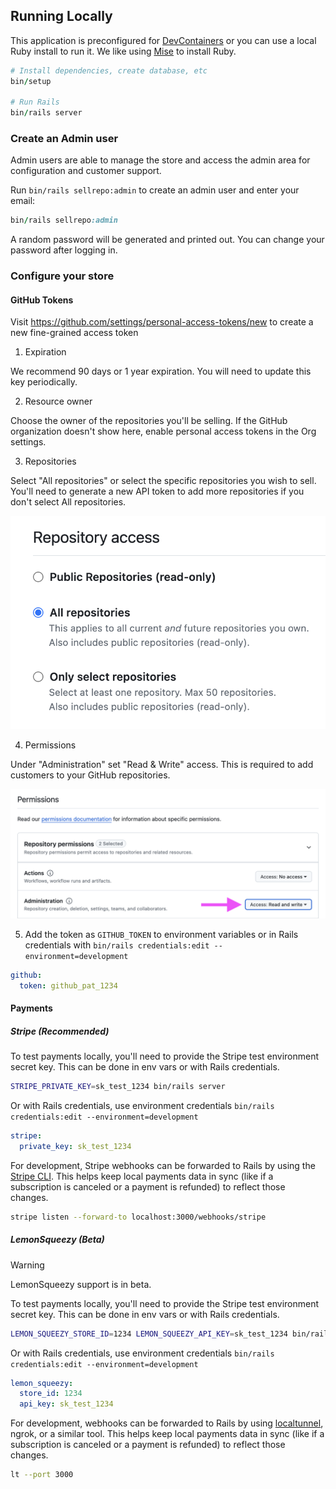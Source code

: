 ## Running Locally

This application is preconfigured for [DevContainers](https://guides.rubyonrails.org/getting_started_with_devcontainer.html) or you can use a local Ruby install to run it. We like using [Mise](https://mise.jdx.dev/) to install Ruby.

```ruby
# Install dependencies, create database, etc
bin/setup

# Run Rails
bin/rails server
```

### Create an Admin user

Admin users are able to manage the store and access the admin area for configuration and customer support.

Run `bin/rails sellrepo:admin` to create an admin user and enter your email:

```ruby
bin/rails sellrepo:admin
```

A random password will be generated and printed out. You can change your password after logging in.

### Configure your store

#### GitHub Tokens

Visit https://github.com/settings/personal-access-tokens/new to create a new fine-grained access token

1. Expiration

We recommend 90 days or 1 year expiration. You will need to update this key periodically.

2. Resource owner

Choose the owner of the repositories you'll be selling. If the GitHub organization doesn't show here, enable personal access tokens in the Org settings.

3. Repositories

Select "All repositories" or select the specific repositories you wish to sell. You'll need to generate a new API token to add more repositories if you don't select All repositories.

![GitHub token repositories](../app/assets/images/sellrepo/github-token-repositories.png)

4. Permissions

Under "Administration" set "Read & Write" access. This is required to add customers to your GitHub repositories.

![GitHub token permissions](../app/assets/images/sellrepo/github-token-permissions.png)

5. Add the token as `GITHUB_TOKEN` to environment variables or in Rails credentials with `bin/rails credentials:edit --environment=development`

```yaml
github:
  token: github_pat_1234
```

#### Payments

##### Stripe (Recommended)

To test payments locally, you'll need to provide the Stripe test environment secret key. This can be done in env vars or with Rails credentials.

```bash
STRIPE_PRIVATE_KEY=sk_test_1234 bin/rails server
```

Or with Rails credentials, use environment credentials `bin/rails credentials:edit --environment=development`

```yaml
stripe:
  private_key: sk_test_1234
```

For development, Stripe webhooks can be forwarded to Rails by using the [Stripe CLI](https://docs.stripe.com/stripe-cli). This helps keep local payments data in sync (like if a subscription is canceled or a payment is refunded) to reflect those changes.

```bash
stripe listen --forward-to localhost:3000/webhooks/stripe
```

##### LemonSqueezy (Beta)

> [!WARNING]
> LemonSqueezy support is in beta.

To test payments locally, you'll need to provide the Stripe test environment secret key. This can be done in env vars or with Rails credentials.

```bash
LEMON_SQUEEZY_STORE_ID=1234 LEMON_SQUEEZY_API_KEY=sk_test_1234 bin/rails server
```

Or with Rails credentials, use environment credentials `bin/rails credentials:edit --environment=development`

```yaml
lemon_squeezy:
  store_id: 1234
  api_key: sk_test_1234
```

For development, webhooks can be forwarded to Rails by using [localtunnel](https://theboroer.github.io/localtunnel-www/), ngrok, or a similar tool. This helps keep local payments data in sync (like if a subscription is canceled or a payment is refunded) to reflect those changes.

```bash
lt --port 3000
```
